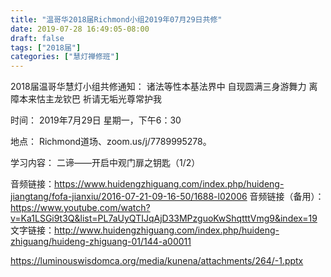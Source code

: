 ```yaml
---
title: "温哥华2018届Richmond小组2019年07月29日共修"
date: 2019-07-28 16:49:05-08:00
draft: false
tags: ["2018届"]
categories: ["慧灯禅修班"]
---
```

2018届温哥华慧灯小组共修通知：
诸法等性本基法界中
自现圆满三身游舞力
离障本来怙主龙钦巴
祈请无垢光尊常护我

时间：
2019年7月29日 星期一，下午6：30

地点：
Richmond道场、zoom.us/j/7789995278。

学习内容：
二谛——开启中观门扉之钥匙（1/2）

音频链接：https://www.huidengzhiguang.com/index.php/huideng-jiangtang/fofa-jianxiu/2016-07-21-09-16-50/1688-l02006
音频链接（备用）：https://www.youtube.com/watch?v=Ka1LSGi9t3Q&list=PL7aUyQTIJqAjD33MPzguoKwShqtttVmg9&index=19
文字链接：http://www.huidengzhiguang.com/index.php/huideng-zhiguang/huideng-zhiguang-01/144-a00011


 https://luminouswisdomca.org/media/kunena/attachments/264/-1.pptx
